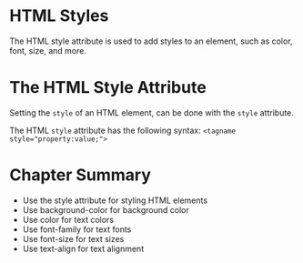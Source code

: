 # HTML Styles

The HTML style attribute is used to add styles to an element, such as color, font, size, and more.

# The HTML Style Attribute

Setting the `style` of an HTML element, can be done with the `style` attribute.

The HTML `style` attribute has the following syntax:
`<tagname style="property:value;">`

# Chapter Summary

- Use the style attribute for styling HTML elements
- Use background-color for background color
- Use color for text colors
- Use font-family for text fonts
- Use font-size for text sizes
- Use text-align for text alignment
